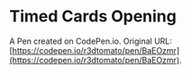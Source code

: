 # Timed Cards Opening

A Pen created on CodePen.io. Original URL: [https://codepen.io/r3dtomato/pen/BaEOzmr](https://codepen.io/r3dtomato/pen/BaEOzmr).

